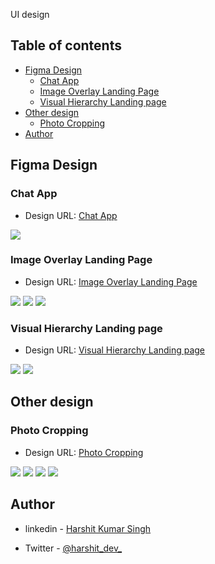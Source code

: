 UI design 

 

## Table of contents

- [Figma Design](#figma-design)
  - [Chat App](#chat-app)
  - [Image Overlay Landing Page](#image-overlay-landing-page)
  - [Visual Hierarchy Landing page](#Visual-Hierarchy-Landing-page)
- [Other design](#Other-design)
  - [Photo Cropping](#Photo-Cropping)
- [Author](#author)




## Figma Design

### Chat App


-  Design URL: [Chat App](https://www.figma.com/file/zuIl9IsyKuOveUjuowGKZi/Chat-App?node-id=0%3A1)

![](./img/chat%20app%20preview.png)

### Image Overlay Landing Page


-  Design URL: [Image Overlay Landing Page](https://www.figma.com/file/qkKdwpfy2LVaab2dxTzb8S/Practice%3A-Image-Overlays?node-id=0%3A1)

![](./img/Frame%201.png)
![](./img/Frame%202.png)
![](./img/Frame%203.png)


### Visual Hierarchy Landing page
 
-  Design URL: [Visual Hierarchy Landing page](https://www.figma.com/file/MZfnjESwPSC8o6vJyDrdfL/Landing-Page-with-visual-Hierarchy?node-id=28%3A0)

![](./img/design%201.png)
![](./img/design%202.png)

## Other design

### Photo Cropping

-  Design URL: [Photo Cropping](https://www.figma.com/file/XCEg6qLS4LtPSSj1Q6iXwb/Practice%3A-Cropping?node-id=0%3A1)

![](./img/Soft%20Crop%20-%20Color.png)
![](./img/Soft%20Crop%20-%20Light%20Blue.png)
![](./img/Soft%20Crop%20-%20White.png)
![](./img/Extreme%20Crop.png)



## Author

- linkedin - [Harshit Kumar Singh](www.linkedin.com/in/harshitkrsingh)

- Twitter - [@harshit_dev_](https://twitter.com/harshit_dev_)
